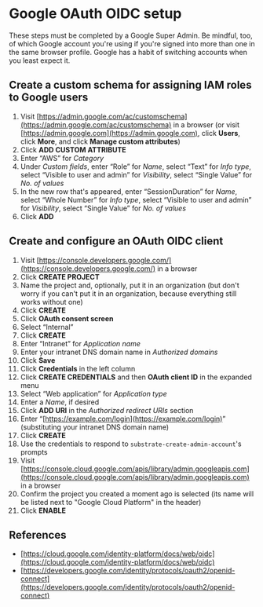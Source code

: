 # Google OAuth OIDC setup

These steps must be completed by a Google Super Admin. Be mindful, too, of which Google account you're using if you're signed into more than one in the same browser profile. Google has a habit of switching accounts when you least expect it.

## Create a custom schema for assigning IAM roles to Google users

1. Visit [https://admin.google.com/ac/customschema](https://admin.google.com/ac/customschema) in a browser (or visit [https://admin.google.com](https://admin.google.com), click **Users**, click **More**, and click **Manage custom attributes**)
2. Click **ADD CUSTOM ATTRIBUTE**
3. Enter &ldquo;AWS&rdquo; for _Category_
4. Under _Custom fields_, enter &ldquo;Role&rdquo; for _Name_, select &ldquo;Text&rdquo; for _Info type_, select &ldquo;Visible to user and admin&rdquo; for _Visibility_, select &ldquo;Single Value&rdquo; for _No. of values_
5. In the new row that's appeared, enter &ldquo;SessionDuration&rdquo; for _Name_, select &ldquo;Whole Number&rdquo; for _Info type_, select &ldquo;Visible to user and admin&rdquo; for _Visibility_, select &ldquo;Single Value&rdquo; for _No. of values_
6. Click **ADD**

## Create and configure an OAuth OIDC client

1. Visit [https://console.developers.google.com/](https://console.developers.google.com/) in a browser
2. Click **CREATE PROJECT**
3. Name the project and, optionally, put it in an organization (but don't worry if you can't put it in an organization, because everything still works without one)
4. Click **CREATE**
5. Click **OAuth consent screen**
6. Select &ldquo;Internal&rdquo;
7. Click **CREATE**
8. Enter &ldquo;Intranet&rdquo; for _Application name_
9. Enter your intranet DNS domain name in _Authorized domains_
10. Click **Save**
11. Click **Credentials** in the left column
12. Click **CREATE CREDENTIALS** and then **OAuth client ID** in the expanded menu
13. Select &ldquo;Web application&rdquo; for _Application type_
14. Enter a _Name_, if desired
15. Click **ADD URI** in the _Authorized redirect URIs_ section
16. Enter &ldquo;[https://example.com/login](https://example.com/login)&rdquo; (substituting your intranet DNS domain name)
17. Click **CREATE**
18. Use the credentials to respond to `substrate-create-admin-account`'s prompts
19. Visit [https://console.cloud.google.com/apis/library/admin.googleapis.com](https://console.cloud.google.com/apis/library/admin.googleapis.com) in a browser
20. Confirm the project you created a moment ago is selected (its name will be listed next to "Google Cloud Platform" in the header)
21. Click **ENABLE**

## References

- [https://cloud.google.com/identity-platform/docs/web/oidc](https://cloud.google.com/identity-platform/docs/web/oidc)
- [https://developers.google.com/identity/protocols/oauth2/openid-connect](https://developers.google.com/identity/protocols/oauth2/openid-connect)
